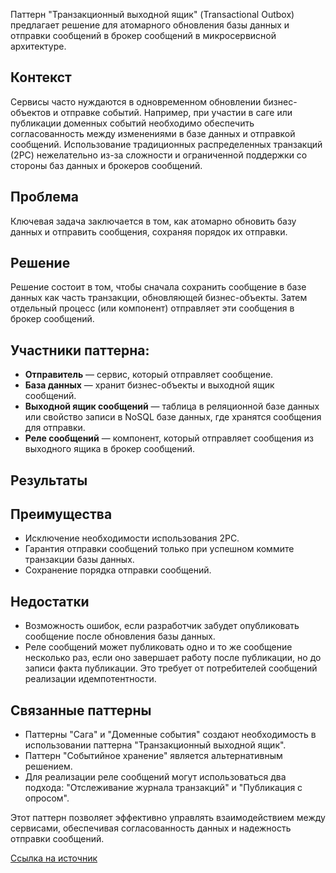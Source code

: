 Паттерн "Транзакционный выходной ящик" (Transactional Outbox) предлагает решение для атомарного обновления базы данных и отправки сообщений в брокер сообщений в микросервисной архитектуре.

## Контекст

Сервисы часто нуждаются в одновременном обновлении бизнес-объектов и отправке событий. Например, при участии в саге или публикации доменных событий необходимо обеспечить согласованность между изменениями в базе данных и отправкой сообщений. Использование традиционных распределенных транзакций (2PC) нежелательно из-за сложности и ограниченной поддержки со стороны баз данных и брокеров сообщений.

## Проблема

Ключевая задача заключается в том, как атомарно обновить базу данных и отправить сообщения, сохраняя порядок их отправки.

## Решение

Решение состоит в том, чтобы сначала сохранить сообщение в базе данных как часть транзакции, обновляющей бизнес-объекты. Затем отдельный процесс (или компонент) отправляет эти сообщения в брокер сообщений.

## Участники паттерна:

- **Отправитель** — сервис, который отправляет сообщение.
- **База данных** — хранит бизнес-объекты и выходной ящик сообщений.
- **Выходной ящик сообщений** — таблица в реляционной базе данных или свойство записи в NoSQL базе данных, где хранятся сообщения для отправки.
- **Реле сообщений** — компонент, который отправляет сообщения из выходного ящика в брокер сообщений.

## Результаты

## Преимущества

- Исключение необходимости использования 2PC.
- Гарантия отправки сообщений только при успешном коммите транзакции базы данных.
- Сохранение порядка отправки сообщений.

## Недостатки

- Возможность ошибок, если разработчик забудет опубликовать сообщение после обновления базы данных.
- Реле сообщений может публиковать одно и то же сообщение несколько раз, если оно завершает работу после публикации, но до записи факта публикации. Это требует от потребителей сообщений реализации идемпотентности.

## Связанные паттерны

- Паттерны "Сага" и "Доменные события" создают необходимость в использовании паттерна "Транзакционный выходной ящик".
- Паттерн "Событийное хранение" является альтернативным решением.
- Для реализации реле сообщений могут использоваться два подхода: "Отслеживание журнала транзакций" и "Публикация с опросом".

Этот паттерн позволяет эффективно управлять взаимодействием между сервисами, обеспечивая согласованность данных и надежность отправки сообщений.

[Ссылка на источник](https://microservices.io/patterns/data/transactional-outbox.html)